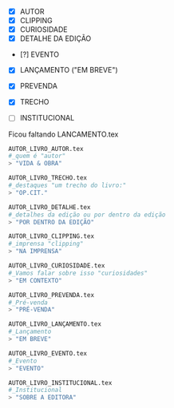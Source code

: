 - [x] AUTOR
- [x] CLIPPING
- [x] CURIOSIDADE
- [x] DETALHE DA EDIÇÃO
- [?] EVENTO  
- [x] LANÇAMENTO ("EM BREVE")
- [x] PREVENDA
- [x] TRECHO

- [ ] INSTITUCIONAL


Ficou faltando LANCAMENTO.tex

```sh
AUTOR_LIVRO_AUTOR.tex
#_quem é "autor"
> "VIDA & OBRA"

AUTOR_LIVRO_TRECHO.tex
#_destaques "um trecho do livro:"
> "OP.CIT."

AUTOR_LIVRO_DETALHE.tex
#_detalhes da edição ou por dentro da edição
> "POR DENTRO DA EDIÇÃO"

AUTOR_LIVRO_CLIPPING.tex
#_imprensa "clipping"
> "NA IMPRENSA"

AUTOR_LIVRO_CURIOSIDADE.tex
#_Vamos falar sobre isso "curiosidades"
> "EM CONTEXTO"

AUTOR_LIVRO_PREVENDA.tex
#_Pré-venda
> "PRÉ-VENDA"

AUTOR_LIVRO_LANÇAMENTO.tex
#_Lançamento
> "EM BREVE"

AUTOR_LIVRO_EVENTO.tex
#_Evento
> "EVENTO"

AUTOR_LIVRO_INSTITUCIONAL.tex
#_Institucional
> "SOBRE A EDITORA"
```
